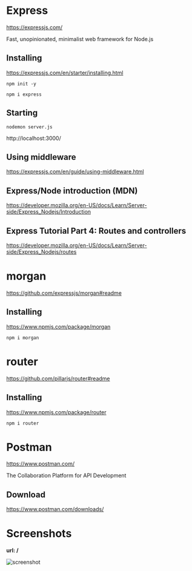 # Express

https://expressjs.com/

Fast, unopinionated, minimalist web framework for Node.js

## Installing

https://expressjs.com/en/starter/installing.html

```
npm init -y
```

```
npm i express
```

## Starting

```
nodemon server.js
```

http://localhost:3000/  

## Using middleware

https://expressjs.com/en/guide/using-middleware.html  

## Express/Node introduction (MDN)

https://developer.mozilla.org/en-US/docs/Learn/Server-side/Express_Nodejs/Introduction

## Express Tutorial Part 4: Routes and controllers

https://developer.mozilla.org/en-US/docs/Learn/Server-side/Express_Nodejs/routes

# morgan

https://github.com/expressjs/morgan#readme

## Installing

https://www.npmjs.com/package/morgan

```
npm i morgan
```

# router

https://github.com/pillarjs/router#readme

## Installing

https://www.npmjs.com/package/router

```
npm i router
```

# Postman

https://www.postman.com/

The Collaboration Platform for API Development

## Download

https://www.postman.com/downloads/

# Screenshots

**url: /**  

![screenshot](./screenshot.png)